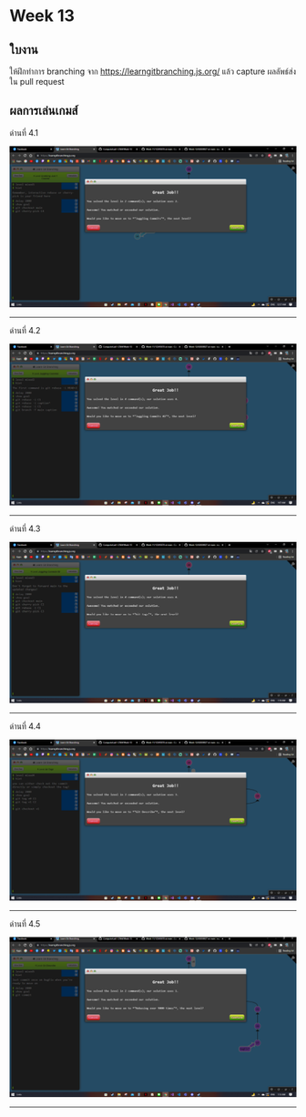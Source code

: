 # Week 13 #

## ใบงาน

ให้ฝึกทำการ branching  จาก  https://learngitbranching.js.org/ แล้ว capture ผลลัพธ์ส่งใน pull request

## ผลการเล่นเกมส์

ด่านที่ 4.1 

<img src="lv4/4.1.PNG">

---

ด่านที่ 4.2

<img src="lv4/4.2.PNG">

---

ด่านที่ 4.3

<img src="lv4/4.3.PNG">

---

ด่านที่ 4.4

<img src="lv4/4.4.PNG">

---

ด่านที่ 4.5

<img src="lv4/4.5.PNG">

---

